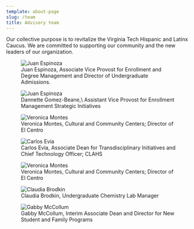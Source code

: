 ```yaml
---
template: about-page
slug: /team
title: Advisory team
---
```

Our collective purpose is to revitalize the Virginia Tech Hispanic and Latinx Caucus. We are committed to supporting our community and the new leaders of our organization.

<figure>
  <img src="/assets/juan.jpeg" alt="Juan Espinoza" width:"100">
  <figcaption>Juan Espinoza, Associate Vice Provost for Enrollment and Degree Management and Director of Undergraduate Admissions.</figcaption>
</figure>

<figure>
  <img src="/assets/dannette.jpeg" alt="Juan Espinoza" width:"100">
  <figcaption>Dannette Gomez-Beane,\
Assistant Vice Provost for Enrollment Management Strategic Initiatives</figcaption>
</figure>

<figure>
  <img src="/assets/vero.jpeg" alt="Veronica Montes" width:"100">
  <figcaption>Veronica Montes, Cultural and Community Centers; Director of El Centro</figcaption>
</figure>

<figure>
  <img src="/assets/carlos.jpeg" alt="Carlos Evia" width:"100">
  <figcaption>Carlos Evia, Associate Dean for Transdisciplinary Initiatives and Chief Technology Officer; CLAHS</figcaption>
</figure>



<figure>
  <img src="/assets/vero.jpeg" alt="Veronica Montes" width:"100">
  <figcaption>Veronica Montes, Cultural and Community Centers; Director of El Centro</figcaption>
</figure>

<figure>
  <img src="/assets/claudia.jpeg" alt="Claudia Brodkin" width:"100">
  <figcaption>Claudia Brodkin, Undergraduate Chemistry Lab Manager</figcaption>
</figure>



<figure>
  <img src="/assets/gabby.jpg" alt="Gabby McCollum" width:"100">
  <figcaption>Gabby McCollum, Interim Associate Dean and Director for New Student and Family Programs</figcaption>
</figure>
